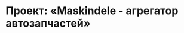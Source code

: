 # Проект: «Maskindele - агрегатор автозапчастей»

<!-- Описание проекта на 1-2 абзаца — формулировка решаемой проблемы, цель проекта. Напишите ключевые особенности и преимущества проекта.

Объектом нашей работы является разработка стартапа агрегатора по продаже автозапчастей,
связующий продавца и покупателя. Сервис разрабатывается в формате работы, как с физическими
лицами, так и с индивидуальными предпринимателями, в том числе организациями. Первичная цель - разработка прототипа сервиса, ориентируясь на проведенные исследования.

По ходу работы, страница будет дополнена.

Главные ссылки:
- [Лендинг проекта](http://pd-2020-2.std-1026.ist.mospolytech.ru/ "Лендинг проекта (устаревший)")

Заработают позже:
- [Перейти на сервис](https:/maskindele.ru/ "Перейти на сервис")


## Разработчики

| Имя пользователя | ФИО               |
|------------------|-------------------|
| @rouvas          | Гайдучик А.       |
| @h3ikkinen       | Зозуля Н.         |






